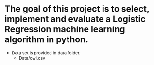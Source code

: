 # The goal of this project is to select, implement and evaluate a Logistic Regression machine learning algorithm in python.

* Data set is provided in data folder. 
  * Data/owl.csv
